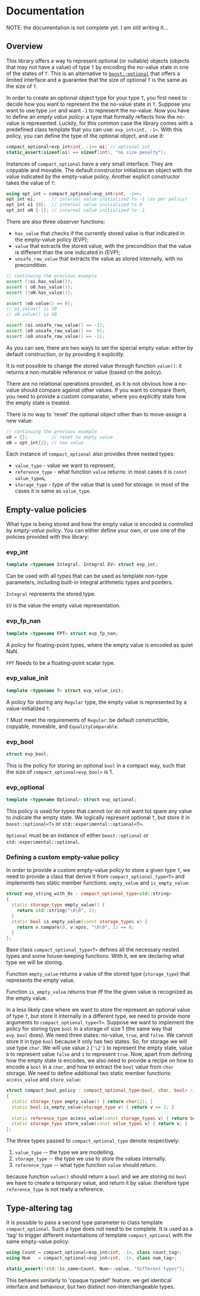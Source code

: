 # Documentation

NOTE: the documentation is not complete yet. I am still writing it...

## Overview

This library offers a way to represent optional (or nullable) objects (objects that may not have a value) of type `T`
by encoding the no-value state in one of the states of `T`. This is an alternative to [`boost::optional`](http://www.boost.org/doc/libs/1_59_0/libs/optional/doc/html/index.html) that offers a limited interface and a guarantee that the size of optional `T` is the same as the size of `T`.

In order to create an optional object type for your type `T`, you first need to decide how you want to represent the the no-value state in `T`. Suppose you want to use type `int` and want `-1` to represent the no-value. Now you have to define an _empty value policy_: a type that formally reflects how the no-value is represented. Luckily, for this common case the library comes with a predefined class template that you can use: `evp_int<int, -1>`. With this policy, you can define the type of the optional object, and use it:

```c++
compact_optional<evp_int<int, -1>> oi; // optional int
static_assert(sizeof(oi) == sizeof(int), "no size penalty");
```

Instances of `compact_optional` have a very small interface. They are copyable and movable. The default constructor initializes an object with the value indicated by the empty-value policy. Another explicit constructor takes the value of `T`:

```c++
using opt_int = compact_optional<evp_int<int, -1>>;
opt_int oi;      // internal value initialized to -1 (as per policy)
opt_int o1 {0};  // internal value initialized to 0
opt_int oN {-1}; // internal value initialized to -1
```

There are also three observer functions:
* `has_value` that checks if the currently stored value is that indicated in the empty-value policy (EVP); 
* `value` that extracts the stored value, with the precondition that the value is different than the one indicated in (EVP);
* `unsafe_raw_value` that extracts the value as stored internally, with no precondition.

```c++
// continuing the previous example
assert (!oi.has_value());
assert ( o0.has_value());
assert (!oN.has_value());

assert (o0.value() == 0);
// oi.value() is UB
// oN.value() is UB

assert (oi.unsafe_raw_value() == -1);
assert (o0.unsafe_raw_value() ==  0);
assert (o0.unsafe_raw_value() == -1);
```

As you can see, there are two ways to set the special empty value: either by default construction, or by providing it explicitly.

It is not possible to change the stored value through function `value()`: it returns a non-mutable reference or value (based on the policy).

There are no relational operations provided, as it is not obvious how a no-value should compare against other values.
If you want to compare them, you need to provide a custom comparator, where you explicitly state how the empty state is treated.

There is no way to 'reset' the optional object other than to move-assign a new value:

```c++
// continuing the previous example
o0 = {};         // reset to empty value
oN = opt_int{2}; // new value
```

Each instance of `compact_optional` also provides three nested types:
* `value_type` - value we want to represent,
* `reference_type` - what function `value` returns: in most cases it is `const value_type&`,
* `storage_type` - type of the value that is used for storage: in most of the cases it is same as `value_type`.

## Empty-value policies

What type is being stored and how the empty value is encoded is controlled by _empty-value policy_. You can either define your own, or use one of the policies provided with this library:

### evp_int

```c++
template <typename Integral, Integral EV> struct evp_int;
```

Can be used with all types that can be used as template non-type parameters, including built-in integral arithmetic types and pointers.

`Integral` represents the stored type.

`EV` is the value the empty value representation.

### evp_fp_nan

```c++
template <typename FPT> struct evp_fp_nan;
```

A policy for floating-point types, where the empty value is encoded as quiet NaN.

`FPT` Needs to be a floating-point scalar type.

### evp_value_init

```c++
template <typename T> struct evp_value_init;
```

A policy for storing any `Regular` type, the empty value is represented by a value-initialized `T`.

`T` Must meet the requirements of `Regular`: be default constructible, copyable, moveable, and `EqualityComparable`.

### evp_bool

```c++
struct evp_bool;
```

This is the policy for storing an optional `bool` in a compact way, such that the size of `compact_optional<evp_bool>` is 1.

### evp_optional

```c++
template <typename Optional> struct evp_optional;
```

This policy is used for types that cannot (or do not want to) spare any value to indicate the empty state. We logically represent optional `T`, but store it in `boost::optional<T>` or `std::experimental::optional<T>`.

`Optional` must be an instance of either `boost::optional` or `std::experimental::optional`.

### Defining a custom empty-value policy

In order to provide a custom empty-value policy to store a given type `T`, we need to provide a class that derive it from `compact_optional_type<T>` and implements two static member functions: `empty_value` and `is_empty_value`:

```c++
struct evp_string_with_0s : compact_optional_type<std::string>
{
  static storage_type empty_value() { 
    return std::string("\0\0", 2);
  }
  static bool is_empty_value(const storage_type& v) {
    return v.compare(0, v.npos, "\0\0", 2) == 0;
  }
};
```

Base class `compact_optional_type<T>` defines all the necessary nested types and some house-keeping functions. With it, we are declaring what type we will be storing.

Function `empty_value` returns a value of the stored type (`storage_type`) that represents the empty value.

Function `is_empty_value` returns true iff the the given value is recognized as the empty value.

In a less likely case where we want to store the represent an optional value of type `T`, but store it internally in a different type, we need to provide more arguments to `compact_optional_type<T>`. Suppose we want to implement the policy for storing type `bool` in a storage of size 1 (the same way that `evp_bool` does). We need three states: no-value, `true`, and `false`. We cannot store it in type `bool` because it only has two states. So, for storage we will use type `char`. We will use value `2` (`'\2'`) to represent the empty state, value `0` to represent value `false` and `1` to represent `true`. Now, apart from defining how the empty state is encodes, we also need to provide a recipe on how to encode a `bool` in a `char`, and how to extract the `bool` value from `char` storage. We need to define additional two static member functions: `access_value` and `store_value`:

```c++
struct compact_bool_policy : compact_optional_type<bool, char, bool> // see below
{
  static storage_type empty_value() { return char(2); }
  static bool is_empty_value(storage_type v) { return v == 2; }
  
  static reference_type access_value(const storage_type& v) { return bool(v); }
  static storage_type store_value(const value_type& v) { return v; }
};
```

The three types passed to `compact_optional_type` denote respectively:

1. `value_type` -- the type we are modelling.
2. `storage_type` -- the type we use to store the values internally.
3. `reference_type` -- what type function `value` should return.

because function `value()` should return a `bool`  and we are storing no `bool` we have to create a temporary value, and return it by value: therefore type `reference_type` is not really a reference.

## Type-altering tag

It is possible to pass a second type parameter to class template `compact_optional`.
Such a type does not need to be complete. It is used as a 'tag' to trigger different
instantiations of template `compact_optional` with the same empty-value policy:

```c++
using Count = compact_optional<evp_int<int, -1>, class count_tag>;
using Num   = compact_optional<evp_int<int, -1>, class num_tag>;

static_assert(!std::is_same<Count, Num>::value, "different types");
```

This behaves similarly to 'opaque typedef' feature: we get identical interface and behaviour, but two distinct non-interchangeable types.
